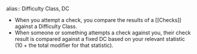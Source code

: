 alias:: Difficulty Class, DC

- When you attempt a check, you compare the results of a [[Checks]] against a Difficulty Class.
- When someone or something attempts a check against you, their check result is compared against a fixed DC based on your relevant statistic (10 + the total modifier for that statistic).